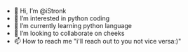 - 👋 Hi, I’m @iStronk
- 👀 I’m interested in python coding
- 🌱 I’m currently learning python language
- 💞️ I’m looking to collaborate on cheeks
- 📫 How to reach me "i'll reach out to you not vice versa:)"

<!---
iStronk/iStronk is a ✨ special ✨ repository because its `README.md` (this file) appears on your GitHub profile.
You can click the Preview link to take a look at your changes.
--->
